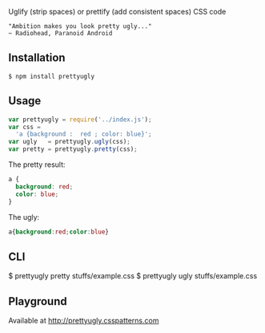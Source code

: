Uglify (strip spaces) or prettify (add consistent spaces) CSS code

    "Ambition makes you look pretty ugly..."
    ~ Radiohead, Paranoid Android

## Installation

    $ npm install prettyugly

## Usage

```js
var prettyugly = require('../index.js');
var css =
  'a {background :  red ; color: blue}';
var ugly   = prettyugly.ugly(css);
var pretty = prettyugly.pretty(css);
```

The pretty result:

```css
a {
  background: red;
  color: blue;
}
```

The ugly:

```css
a{background:red;color:blue}
```

## CLI

  $ prettyugly pretty stuffs/example.css
  $ prettyugly ugly stuffs/example.css

## Playground

Available at http://prettyugly.csspatterns.com

